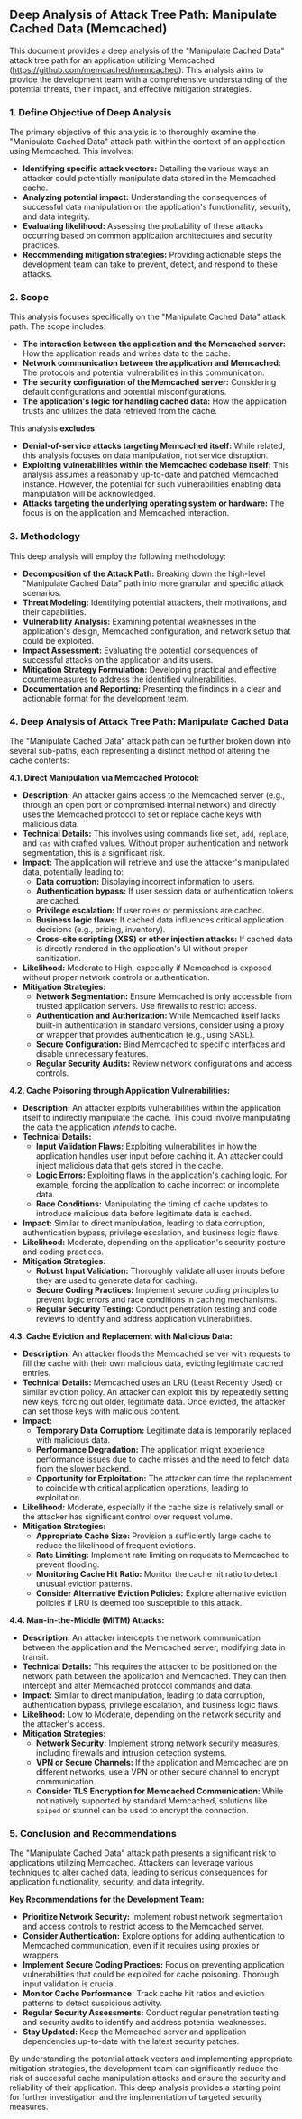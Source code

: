 ## Deep Analysis of Attack Tree Path: Manipulate Cached Data (Memcached)

This document provides a deep analysis of the "Manipulate Cached Data" attack tree path for an application utilizing Memcached (https://github.com/memcached/memcached). This analysis aims to provide the development team with a comprehensive understanding of the potential threats, their impact, and effective mitigation strategies.

### 1. Define Objective of Deep Analysis

The primary objective of this analysis is to thoroughly examine the "Manipulate Cached Data" attack path within the context of an application using Memcached. This involves:

* **Identifying specific attack vectors:**  Detailing the various ways an attacker could potentially manipulate data stored in the Memcached cache.
* **Analyzing potential impact:**  Understanding the consequences of successful data manipulation on the application's functionality, security, and data integrity.
* **Evaluating likelihood:** Assessing the probability of these attacks occurring based on common application architectures and security practices.
* **Recommending mitigation strategies:** Providing actionable steps the development team can take to prevent, detect, and respond to these attacks.

### 2. Scope

This analysis focuses specifically on the "Manipulate Cached Data" attack path. The scope includes:

* **The interaction between the application and the Memcached server:**  How the application reads and writes data to the cache.
* **Network communication between the application and Memcached:**  The protocols and potential vulnerabilities in this communication.
* **The security configuration of the Memcached server:**  Considering default configurations and potential misconfigurations.
* **The application's logic for handling cached data:**  How the application trusts and utilizes the data retrieved from the cache.

This analysis **excludes**:

* **Denial-of-service attacks targeting Memcached itself:** While related, this analysis focuses on data manipulation, not service disruption.
* **Exploiting vulnerabilities within the Memcached codebase itself:** This analysis assumes a reasonably up-to-date and patched Memcached instance. However, the potential for such vulnerabilities enabling data manipulation will be acknowledged.
* **Attacks targeting the underlying operating system or hardware:** The focus is on the application and Memcached interaction.

### 3. Methodology

This deep analysis will employ the following methodology:

* **Decomposition of the Attack Path:** Breaking down the high-level "Manipulate Cached Data" path into more granular and specific attack scenarios.
* **Threat Modeling:** Identifying potential attackers, their motivations, and their capabilities.
* **Vulnerability Analysis:** Examining potential weaknesses in the application's design, Memcached configuration, and network setup that could be exploited.
* **Impact Assessment:** Evaluating the potential consequences of successful attacks on the application and its users.
* **Mitigation Strategy Formulation:**  Developing practical and effective countermeasures to address the identified vulnerabilities.
* **Documentation and Reporting:**  Presenting the findings in a clear and actionable format for the development team.

### 4. Deep Analysis of Attack Tree Path: Manipulate Cached Data

The "Manipulate Cached Data" attack path can be further broken down into several sub-paths, each representing a distinct method of altering the cache contents:

**4.1. Direct Manipulation via Memcached Protocol:**

* **Description:** An attacker gains access to the Memcached server (e.g., through an open port or compromised internal network) and directly uses the Memcached protocol to set or replace cache keys with malicious data.
* **Technical Details:** This involves using commands like `set`, `add`, `replace`, and `cas` with crafted values. Without proper authentication and network segmentation, this is a significant risk.
* **Impact:**  The application will retrieve and use the attacker's manipulated data, potentially leading to:
    * **Data corruption:** Displaying incorrect information to users.
    * **Authentication bypass:**  If user session data or authentication tokens are cached.
    * **Privilege escalation:** If user roles or permissions are cached.
    * **Business logic flaws:**  If cached data influences critical application decisions (e.g., pricing, inventory).
    * **Cross-site scripting (XSS) or other injection attacks:** If cached data is directly rendered in the application's UI without proper sanitization.
* **Likelihood:** Moderate to High, especially if Memcached is exposed without proper network controls or authentication.
* **Mitigation Strategies:**
    * **Network Segmentation:** Ensure Memcached is only accessible from trusted application servers. Use firewalls to restrict access.
    * **Authentication and Authorization:**  While Memcached itself lacks built-in authentication in standard versions, consider using a proxy or wrapper that provides authentication (e.g., using SASL).
    * **Secure Configuration:**  Bind Memcached to specific interfaces and disable unnecessary features.
    * **Regular Security Audits:**  Review network configurations and access controls.

**4.2. Cache Poisoning through Application Vulnerabilities:**

* **Description:** An attacker exploits vulnerabilities within the application itself to indirectly manipulate the cache. This could involve manipulating the data the application *intends* to cache.
* **Technical Details:**
    * **Input Validation Flaws:**  Exploiting vulnerabilities in how the application handles user input before caching it. An attacker could inject malicious data that gets stored in the cache.
    * **Logic Errors:**  Exploiting flaws in the application's caching logic. For example, forcing the application to cache incorrect or incomplete data.
    * **Race Conditions:**  Manipulating the timing of cache updates to introduce malicious data before legitimate data is cached.
* **Impact:** Similar to direct manipulation, leading to data corruption, authentication bypass, privilege escalation, and business logic flaws.
* **Likelihood:** Moderate, depending on the application's security posture and coding practices.
* **Mitigation Strategies:**
    * **Robust Input Validation:**  Thoroughly validate all user inputs before they are used to generate data for caching.
    * **Secure Coding Practices:**  Implement secure coding principles to prevent logic errors and race conditions in caching mechanisms.
    * **Regular Security Testing:**  Conduct penetration testing and code reviews to identify and address application vulnerabilities.

**4.3. Cache Eviction and Replacement with Malicious Data:**

* **Description:** An attacker floods the Memcached server with requests to fill the cache with their own malicious data, evicting legitimate cached entries.
* **Technical Details:**  Memcached uses an LRU (Least Recently Used) or similar eviction policy. An attacker can exploit this by repeatedly setting new keys, forcing out older, legitimate data. Once evicted, the attacker can set those keys with malicious content.
* **Impact:**
    * **Temporary Data Corruption:** Legitimate data is temporarily replaced with malicious data.
    * **Performance Degradation:**  The application might experience performance issues due to cache misses and the need to fetch data from the slower backend.
    * **Opportunity for Exploitation:**  The attacker can time the replacement to coincide with critical application operations, leading to exploitation.
* **Likelihood:** Moderate, especially if the cache size is relatively small or the attacker has significant control over request volume.
* **Mitigation Strategies:**
    * **Appropriate Cache Size:**  Provision a sufficiently large cache to reduce the likelihood of frequent evictions.
    * **Rate Limiting:** Implement rate limiting on requests to Memcached to prevent flooding.
    * **Monitoring Cache Hit Ratio:**  Monitor the cache hit ratio to detect unusual eviction patterns.
    * **Consider Alternative Eviction Policies:** Explore alternative eviction policies if LRU is deemed too susceptible to this attack.

**4.4. Man-in-the-Middle (MITM) Attacks:**

* **Description:** An attacker intercepts the network communication between the application and the Memcached server, modifying data in transit.
* **Technical Details:** This requires the attacker to be positioned on the network path between the application and Memcached. They can then intercept and alter Memcached protocol commands and data.
* **Impact:**  Similar to direct manipulation, leading to data corruption, authentication bypass, privilege escalation, and business logic flaws.
* **Likelihood:** Low to Moderate, depending on the network security and the attacker's access.
* **Mitigation Strategies:**
    * **Network Security:** Implement strong network security measures, including firewalls and intrusion detection systems.
    * **VPN or Secure Channels:**  If the application and Memcached are on different networks, use a VPN or other secure channel to encrypt communication.
    * **Consider TLS Encryption for Memcached Communication:** While not natively supported by standard Memcached, solutions like `spiped` or stunnel can be used to encrypt the connection.

### 5. Conclusion and Recommendations

The "Manipulate Cached Data" attack path presents a significant risk to applications utilizing Memcached. Attackers can leverage various techniques to alter cached data, leading to serious consequences for application functionality, security, and data integrity.

**Key Recommendations for the Development Team:**

* **Prioritize Network Security:**  Implement robust network segmentation and access controls to restrict access to the Memcached server.
* **Consider Authentication:** Explore options for adding authentication to Memcached communication, even if it requires using proxies or wrappers.
* **Implement Secure Coding Practices:**  Focus on preventing application vulnerabilities that could be exploited for cache poisoning. Thorough input validation is crucial.
* **Monitor Cache Performance:** Track cache hit ratios and eviction patterns to detect suspicious activity.
* **Regular Security Assessments:** Conduct regular penetration testing and security audits to identify and address potential weaknesses.
* **Stay Updated:** Keep the Memcached server and application dependencies up-to-date with the latest security patches.

By understanding the potential attack vectors and implementing appropriate mitigation strategies, the development team can significantly reduce the risk of successful cache manipulation attacks and ensure the security and reliability of their application. This deep analysis provides a starting point for further investigation and the implementation of targeted security measures.